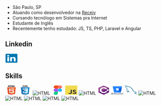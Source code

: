 - São Paulo, SP
- Atuando como desenvolvedor na <a href="https://www.receiv.it/">Receiv</a>
- Cursando tecnólogo em Sistemas pra Internet
- Estudante de Inglês
- Recentemente tenho estudado: JS, TS, PHP, Laravel e Angular 	

## Linkedin 

<a href="https://www.linkedin.com/in/guilherme-rafael-andrade-lima-426a16188/" target="blank">
<img align="center" alt="guilherme-linkedin" height="30" width="40" src="https://raw.githubusercontent.com/devicons/devicon/master/icons/linkedin/linkedin-original.svg">
</a>

## Skills 

<img src="https://raw.githubusercontent.com/devicons/devicon/master/icons/html5/html5-original-wordmark.svg" alt="HTML" height="30" width="40" style="max-width:100%"></img>
<img src="https://raw.githubusercontent.com/devicons/devicon/master/icons/css3/css3-original-wordmark.svg" alt="HTML" height="30" width="40" style="max-width:100%"></img>
<img src="https://cdn.jsdelivr.net/gh/devicons/devicon/icons/bootstrap/bootstrap-original.svg" alt="HTML" height="30" width="40" style="max-width:100%"></img>
<img src="https://raw.githubusercontent.com/devicons/devicon/master/icons/figma/figma-original.svg" alt="HTML" height="30" width="40" style="max-width:100%"></img>
<img src="https://raw.githubusercontent.com/devicons/devicon/master/icons/javascript/javascript-original.svg" alt="HTML" height="30" width="40" style="max-width:100%"></img>
<img src="https://cdn.jsdelivr.net/gh/devicons/devicon/icons/php/php-original.svg" alt="HTML" height="30" width="40" style="max-width:100%"></img>
<img src="https://raw.githubusercontent.com/devicons/devicon/master/icons/csharp/csharp-original.svg" alt="HTML" height="30" width="40" style="max-width:100%"></img>
<img src="https://raw.githubusercontent.com/devicons/devicon/master/icons/bitbucket/bitbucket-original-wordmark.svg" alt="HTML" height="30" width="40" style="max-width:100%"></img>
<img src="https://raw.githubusercontent.com/devicons/devicon/master/icons/mysql/mysql-original.svg" alt="HTML" height="30" width="40" style="max-width:100%"></img>
<img src="https://cdn.jsdelivr.net/gh/devicons/devicon/icons/linux/linux-original.svg" alt="HTML" height="30" width="40" style="max-width:100%"></img>
<img src="https://cdn.jsdelivr.net/gh/devicons/devicon/icons/git/git-plain-wordmark.svg" alt="HTML" height="30" width="40" style="max-width:100%"></img>
<img src="https://cdn.jsdelivr.net/gh/devicons/devicon/icons/angularjs/angularjs-plain.svg" alt="HTML" height="30" width="40" style="max-width:100%"></img>
<img src="https://cdn.jsdelivr.net/gh/devicons/devicon/icons/laravel/laravel-plain.svg" alt="HTML" height="30" width="40" style="max-width:100%"></img>
<img src="https://cdn.jsdelivr.net/gh/devicons/devicon/icons/visualstudio/visualstudio-plain.svg" alt="HTML" height="30" width="40" style="max-width:100%"></img>










 




